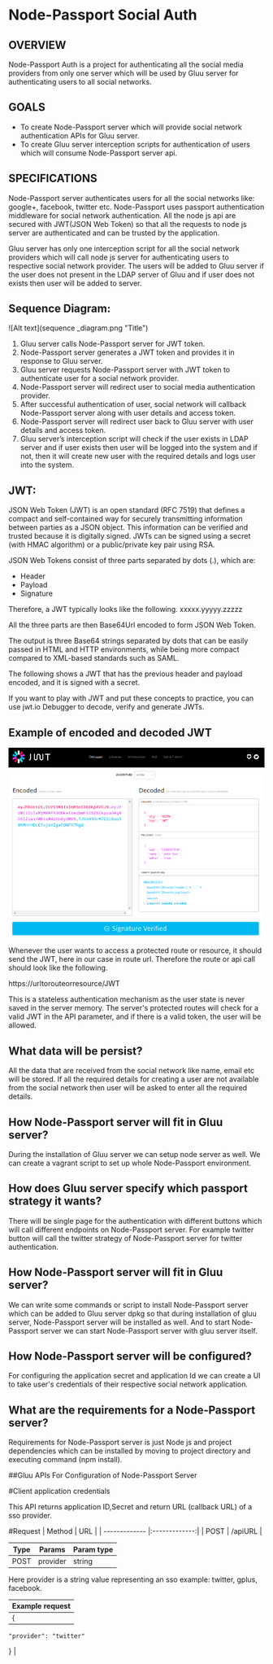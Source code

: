 # Node-Passport Social Auth

## OVERVIEW

Node-Passport Auth is a project for authenticating all the social media providers from only one server which will be used by Gluu server for authenticating users to all social networks.


## GOALS

- To create Node-Passport server which will provide social network authentication APIs for Gluu server.
- To create Gluu server interception scripts for authentication of users which will consume Node-Passport server api.


## SPECIFICATIONS

Node-Passport server authenticates users for all the social networks like: google+, facebook, twitter etc. Node-Passport uses passport authentication middleware for social network authentication. All the node js api are secured with JWT(JSON Web Token) so that all the requests to node js server are authenticated and can be trusted by the application.

Gluu server has only one interception script for all the social network providers which will call node js server for authenticating users to respective social network provider. The users will be added to Gluu server if the user does not present in the LDAP server of Gluu and if user does not exists then user will be added to server.

## Sequence Diagram:

![Alt text](sequence _diagram.png "Title")

1. Gluu server calls Node-Passport server for JWT token.
2. Node-Passport server generates a JWT token and provides it in response to Gluu server.
3. Gluu server requests Node-Passport server with JWT token to authenticate user for a social network provider.
4. Node-Passport server will redirect user to social media authentication provider.
5. After successful authentication of user, social network will callback Node-Passport server along with user details and access token.
6. Node-Passport server will redirect user back to Gluu server with user details and access token.
7. Gluu server’s interception script will check if the user exists in LDAP server and if user exists then user will be logged into the system and if not, then it will create new user with the required details and logs user into the system.


## JWT:

JSON Web Token (JWT) is an open standard (RFC 7519) that defines a compact and self-contained way for securely transmitting information between parties as a JSON object. This information can be verified and trusted because it is digitally signed. JWTs can be signed using a secret (with HMAC algorithm) or a public/private key pair using RSA.

JSON Web Tokens consist of three parts separated by dots (.), which are:
- Header
- Payload
- Signature

Therefore, a JWT typically looks like the following.
xxxxx.yyyyy.zzzzz

All the three parts are then Base64Url encoded to form JSON Web Token. 

The output is three Base64 strings separated by dots that can be easily passed in HTML and HTTP environments, while being more compact compared to XML-based standards such as SAML.

The following shows a JWT that has the previous header and payload encoded, and it is signed with a secret. 

If you want to play with JWT and put these concepts to practice, you can use jwt.io Debugger to decode, verify and generate JWTs.


## Example of encoded and decoded JWT

![Alt text](jwt.png "Title")

Whenever the user wants to access a protected route or resource, it should send the JWT, here in our case in route url. Therefore the route or api call should look like the following.

https://urltorouteorresource/JWT

This is a stateless authentication mechanism as the user state is never saved in the server memory. The server's protected routes will check for a valid JWT in the API parameter, and if there is a valid token, the user will be allowed.


## What data will be persist?

All the data that are received from the social network like name, email etc will be stored. If all the required details for creating a user are not available from the social network then user will be asked to enter all the required details.


## How Node-Passport server will fit in Gluu server?

During the installation of Gluu server we can setup node server as well. We can create a vagrant script to set up whole Node-Passport environment.


## How does Gluu server specify which passport strategy it wants?

There will be single page for the authentication with different buttons which will call different endpoints on Node-Passport server. For example twitter button will call the twitter strategy of Node-Passport server for twitter authentication.


## How Node-Passport server will fit in Gluu server?

We can write some commands or script to install Node-Passport server which can be added to Gluu server dpkg so that during installation of gluu server, Node-Passport server will be installed as well. And to start Node-Passport server we can start Node-Passport server with gluu server itself.


## How Node-Passport server will be configured?

For configuring the application secret and application Id we can create a UI to take user's credentials of their respective social network application.


## What are the requirements for a Node-Passport server?

Requirements for Node-Passport server is just Node js and project dependencies which can be installed by moving to project directory and executing command (npm install).


##Gluu APIs For Configuration of Node-Passport Server

#Client application credentials

This API returns application ID,Secret and return URL (callback URL) of a sso provider.

#Request
| Method        | URL           |
| ------------- |:-------------:|
| POST      | /apiURL |

| Type        | Params           | Param type           |
| ------------- |:-------------:| ------------- |
| POST      | provider | string |

Here provider is a string value representing an sso example: twitter, gplus, facebook.

| Example request        |
| ------------- |
| { 
    "provider": "twitter"
}       |
